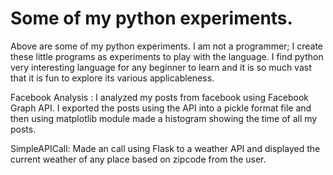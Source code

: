 # Some of my python experiments.
Above are some of my python experiments.  I am not a programmer; I create these little programs as experiments to play with the language. I find python very interesting language for any beginner to learn and it is so much vast that it is fun to explore its various applicableness.

Facebook Analysis : I analyzed my posts from facebook using Facebook Graph API. I exported the posts using the API into a pickle format file and then using matplotlib module made a histogram showing the time of all my posts.

SimpleAPICall: Made an call using Flask to a weather API and displayed the current weather of any place based on zipcode from the user.












